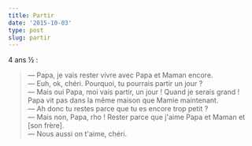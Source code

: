```yaml
---
title: Partir
date: '2015-10-03'
type: post
slug: partir
---
```


4 ans ½ :

> — Papa, je vais rester vivre avec Papa et Maman encore.  
> — Euh, ok, chéri. Pourquoi, tu pourrais partir un jour ?  
> — Mais oui Papa, moi vais partir, un jour ! Quand je serais grand ! Papa vit pas dans la même maison que Mamie maintenant.  
> — Ah donc tu restes parce que tu es encore trop petit ?  
> — Mais non, Papa, rho ! Rester parce que j'aime Papa et Maman et [son frère].  
> — Nous aussi on t'aime, chéri.
